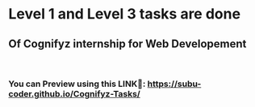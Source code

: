 # Level 1 and Level 3 tasks are done 
## Of Cognifyz internship for Web Developement

<br>

### You can Preview using this LINK🔗: https://subu-coder.github.io/Cognifyz-Tasks/
